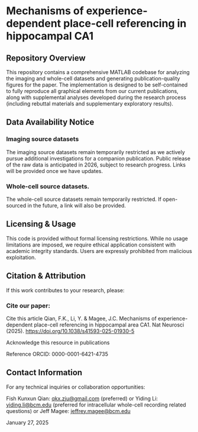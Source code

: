 # Mechanisms of experience-dependent place-cell referencing in hippocampal CA1
## Repository Overview

This repository contains a comprehensive MATLAB codebase for analyzing the imaging and whole-cell datasets and generating publication-quality figures for the paper. The implementation is designed to be self-contained to fully reproduce all graphical elements from our current publications, along with supplemental analyses developed during the research process (including rebuttal materials and supplementary exploratory results). 

## Data Availability Notice
### Imaging source datasets
The imaging source datasets remain temporarily restricted as we actively pursue additional investigations for a companion publication. Public release of the raw data is anticipated in 2026, subject to research progress. Links will be provided once we have updates.

### Whole-cell source datasets.
The whole-cell source datasets remain temporarily restricted. If open-sourced in the future, a link will also be provided.


## Licensing & Usage

This code is provided without formal licensing restrictions. While no usage limitations are imposed, we require ethical application consistent with academic integrity standards. Users are expressly prohibited from malicious exploitation.

## Citation & Attribution

If this work contributes to your research, please:

### Cite our paper:
Cite this article
Qian, F.K., Li, Y. & Magee, J.C. Mechanisms of experience-dependent place-cell referencing in hippocampal area CA1. Nat Neurosci (2025). 
https://doi.org/10.1038/s41593-025-01930-5 

Acknowledge this resource in publications

Reference ORCID: 0000-0001-6421-4735

## Contact Information
For any technical inquiries or collaboration opportunities:

Fish Kunxun Qian: qkx.zju@gmail.com (preferred) 
or
Yiding Li: yiding.li@bcm.edu (preferred for intracellular whole-cell recording related questions)
or 
Jeff Magee: jeffrey.magee@bcm.edu

January 27, 2025
